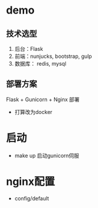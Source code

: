 # demo

## 技术选型
1. 后台：Flask
2. 前端：nunjucks, bootstrap, gulp
3. 数据库： redis, mysql

## 部署方案

Flask + Gunicorn + Nginx 部署
* 打算改为docker

# 启动
* make up 启动gunicorn伺服

# nginx配置
* config/default

